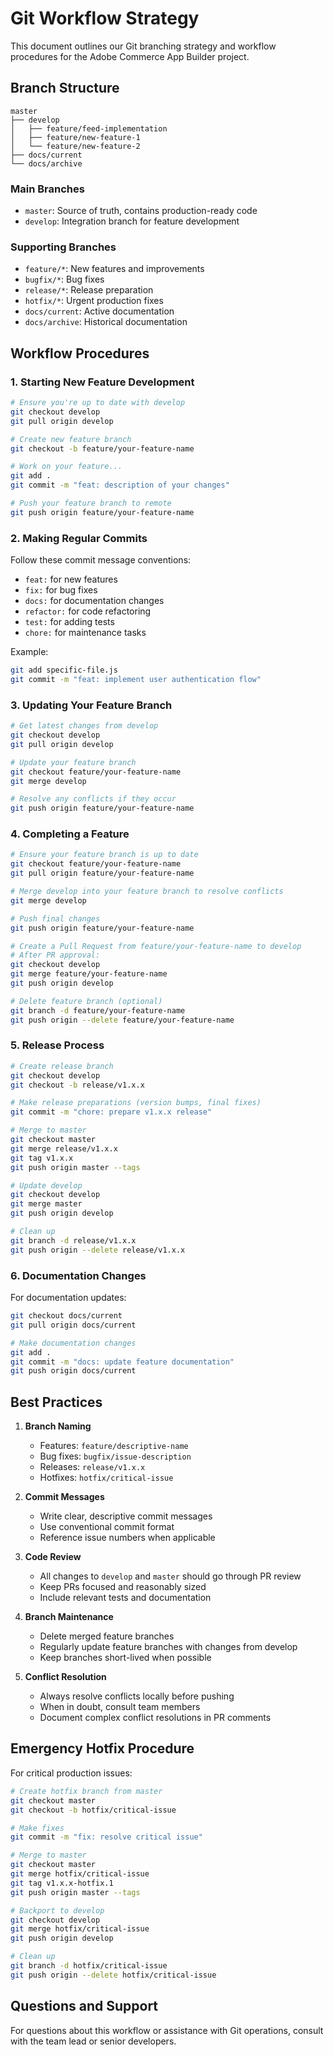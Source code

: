 # Git Workflow Strategy

This document outlines our Git branching strategy and workflow procedures for the Adobe Commerce App Builder project.

## Branch Structure

```
master
├── develop
│   ├── feature/feed-implementation
│   ├── feature/new-feature-1
│   └── feature/new-feature-2
├── docs/current
└── docs/archive
```

### Main Branches

- `master`: Source of truth, contains production-ready code
- `develop`: Integration branch for feature development

### Supporting Branches

- `feature/*`: New features and improvements
- `bugfix/*`: Bug fixes
- `release/*`: Release preparation
- `hotfix/*`: Urgent production fixes
- `docs/current`: Active documentation
- `docs/archive`: Historical documentation

## Workflow Procedures

### 1. Starting New Feature Development

```bash
# Ensure you're up to date with develop
git checkout develop
git pull origin develop

# Create new feature branch
git checkout -b feature/your-feature-name

# Work on your feature...
git add .
git commit -m "feat: description of your changes"

# Push your feature branch to remote
git push origin feature/your-feature-name
```

### 2. Making Regular Commits

Follow these commit message conventions:
- `feat:` for new features
- `fix:` for bug fixes
- `docs:` for documentation changes
- `refactor:` for code refactoring
- `test:` for adding tests
- `chore:` for maintenance tasks

Example:
```bash
git add specific-file.js
git commit -m "feat: implement user authentication flow"
```

### 3. Updating Your Feature Branch

```bash
# Get latest changes from develop
git checkout develop
git pull origin develop

# Update your feature branch
git checkout feature/your-feature-name
git merge develop

# Resolve any conflicts if they occur
git push origin feature/your-feature-name
```

### 4. Completing a Feature

```bash
# Ensure your feature branch is up to date
git checkout feature/your-feature-name
git pull origin feature/your-feature-name

# Merge develop into your feature branch to resolve conflicts
git merge develop

# Push final changes
git push origin feature/your-feature-name

# Create a Pull Request from feature/your-feature-name to develop
# After PR approval:
git checkout develop
git merge feature/your-feature-name
git push origin develop

# Delete feature branch (optional)
git branch -d feature/your-feature-name
git push origin --delete feature/your-feature-name
```

### 5. Release Process

```bash
# Create release branch
git checkout develop
git checkout -b release/v1.x.x

# Make release preparations (version bumps, final fixes)
git commit -m "chore: prepare v1.x.x release"

# Merge to master
git checkout master
git merge release/v1.x.x
git tag v1.x.x
git push origin master --tags

# Update develop
git checkout develop
git merge master
git push origin develop

# Clean up
git branch -d release/v1.x.x
git push origin --delete release/v1.x.x
```

### 6. Documentation Changes

For documentation updates:
```bash
git checkout docs/current
git pull origin docs/current

# Make documentation changes
git add .
git commit -m "docs: update feature documentation"
git push origin docs/current
```

## Best Practices

1. **Branch Naming**
   - Features: `feature/descriptive-name`
   - Bug fixes: `bugfix/issue-description`
   - Releases: `release/v1.x.x`
   - Hotfixes: `hotfix/critical-issue`

2. **Commit Messages**
   - Write clear, descriptive commit messages
   - Use conventional commit format
   - Reference issue numbers when applicable

3. **Code Review**
   - All changes to `develop` and `master` should go through PR review
   - Keep PRs focused and reasonably sized
   - Include relevant tests and documentation

4. **Branch Maintenance**
   - Delete merged feature branches
   - Regularly update feature branches with changes from develop
   - Keep branches short-lived when possible

5. **Conflict Resolution**
   - Always resolve conflicts locally before pushing
   - When in doubt, consult team members
   - Document complex conflict resolutions in PR comments

## Emergency Hotfix Procedure

For critical production issues:

```bash
# Create hotfix branch from master
git checkout master
git checkout -b hotfix/critical-issue

# Make fixes
git commit -m "fix: resolve critical issue"

# Merge to master
git checkout master
git merge hotfix/critical-issue
git tag v1.x.x-hotfix.1
git push origin master --tags

# Backport to develop
git checkout develop
git merge hotfix/critical-issue
git push origin develop

# Clean up
git branch -d hotfix/critical-issue
git push origin --delete hotfix/critical-issue
```

## Questions and Support

For questions about this workflow or assistance with Git operations, consult with the team lead or senior developers. 